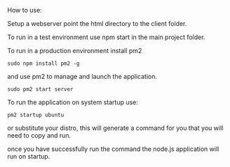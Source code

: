 How to use:

Setup a webserver point the html directory to the client folder.

To run in a test environment use npm start in the main project folder.

To run in a production environment install pm2

```
sudo npm install pm2 -g
```

and use pm2 to manage and launch the application.

```
sudo pm2 start server
```

To run the application on system startup use:

```
pm2 startup ubuntu
```

or substitute your distro, this will generate a command for you that you will need to copy and run.

once you have successfully run the command the node.js application will run on startup.


